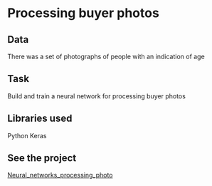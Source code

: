 # Processing buyer photos
## Data
There was a set of photographs of people with an indication of age
## Task
Build and train a neural network for processing buyer photos
## Libraries used
Python Keras
## See the project
[Neural_networks_processing_photo](Neural_networks_processing_photo)

